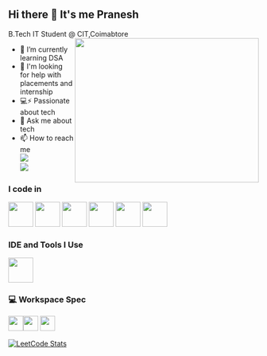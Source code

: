 ## Hi there 👋 It's me Pranesh

B.Tech IT Student @ CIT,Coimabtore
<img align="right" width="370" height="290" src="https://i.pinimg.com/originals/47/f0/34/47f0342cec72b800463bf003eac1257e.gif">
                                               
- 🌱 I’m currently learning DSA
- 🤔 I'm looking for help with placements and internship
-  💻⚡ Passionate about tech
-  💬 Ask me about tech
- 📫 How to reach me
 <br /> [<img src="https://img.shields.io/badge/LinkedIn-0077B5?style=for-the-badge&logo=linkedin&logoColor=white" />](https://www.linkedin.com/in/pranesh09/) <br/> [<img src="https://img.shields.io/badge/instagram-d62976?style=for-the-badge&logo=instagram&logoColor=white" />](https://www.instagram.com/pranesh__45/)


### I code in
<img height="50" width="50" src="https://img.icons8.com/color/48/000000/python.png" /> <img height="50" width="50" src="https://img.icons8.com/color/48/000000/c-programming.png" /> <img height="50" width="50" src="https://img.icons8.com/color/48/000000/c-plus-plus-logo.png" /> <img height="50" width="50" src="https://img.icons8.com/color/48/000000/java-coffee-cup-logo.png" /> <img height="50" width="50" src="https://img.icons8.com/color/48/000000/html-5.png" /> <img height="50" width="50" src="https://img.icons8.com/color/48/000000/css3.png" />

### IDE and Tools I Use
<img height="50" width="50" src="https://img.icons8.com/color/48/000000/visual-studio-code-2019.png"/>


### 💻 Workspace Spec
<img height="30" src="https://img.shields.io/badge/ASUS-TUF_Gaming_F15-EA1C24?style=for-the-badge&logo=asus&logoColor=white"/><img height="30" src="https://img.shields.io/badge/NVIDIA-GTX2050-76B900?style=for-the-badge&logo=nvidia&logoColor=white"/> <img height="30" src="https://img.shields.io/badge/Intel-11th_Gen_i5_11400H-0071C5?style=for-the-badge&logo=intel&logoColor=white"/>

[![LeetCode Stats](https://leetcard.jacoblin.cool/Pranesh045?theme=dark&font=Marcellus&ext=heatmap)](https://leetcode.com/Pranesh045)

